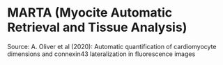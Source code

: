 # MARTA (Myocite Automatic Retrieval and Tissue Analysis)

Source: A. Oliver et al (2020):
Automatic  quantification  of  cardiomyocyte  dimensions  and  connexin43 lateralization in fluorescence images
